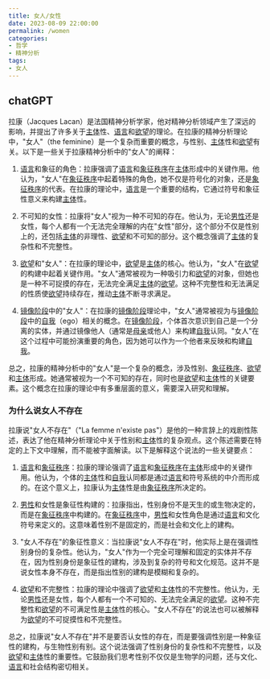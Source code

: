 ```yaml
---
title: 女人/女性
date: 2023-08-09 22:00:00
permalink: /women
categories:
- 哲学
- 精神分析
tags:
- 女人
---
```


## chatGPT

拉康（Jacques Lacan）是法国精神分析学家，他对精神分析领域产生了深远的影响，并提出了许多关于[主体](/subject)性、[语言](/language)和[欲望](/desire)的理论。在拉康的精神分析理论中，"女人"（the feminine）是一个复杂而重要的概念，与性别、[主体](/subject)性和[欲望](/desire)有关。以下是一些关于拉康精神分析中的"女人"的阐释：

1. [语言](/language)和象征的角色：拉康强调了[语言](/language)和[象征秩序](/symbolic)在[主体](/subject)形成中的关键作用。他认为，"女人"在[象征秩序](/symbolic)中起着特殊的角色，她不仅是符号化的对象，还是[象征秩序](/symbolic)的代表。在拉康的理论中，[语言](/language)是一个重要的结构，它通过符号和象征性意义来构建[主体](/subject)性。

2. 不可知的女性：拉康将"女人"视为一种不可知的存在。他认为，无论[男性](/man)还是女性，每个人都有一个无法完全理解的内在"女性"部分，这个部分不仅是性别上的，还包括[主体](/subject)的非理性、[欲望](/desire)和不可知的部分。这个概念强调了[主体](/subject)的复杂性和不完整性。

3. [欲望](/desire)和"女人"：在拉康的理论中，[欲望](/desire)是[主体](/subject)的核心。他认为，"女人"在[欲望](/desire)的构建中起着关键作用。"女人"通常被视为一种吸引力和[欲望](/desire)的对象，但她也是一种不可捉摸的存在，无法完全满足[主体](/subject)的[欲望](/desire)。这种不完整性和无法满足的性质使[欲望](/desire)持续存在，推动[主体](/subject)不断寻求满足。

4. [镜像阶段](/mirror-stage)中的"女人"：在拉康的[镜像阶段](/mirror-stage)理论中，"女人"通常被视为与[镜像阶段](/mirror-stage)中的[自我](/ego)（ego）相关的概念。在[镜像阶段](/mirror-stage)，个体首次意识到自己是一个分离的实体，并通过镜像他人（通常是[母亲](/mother)或他人）来构建[自我](/ego)认同。"女人"在这个过程中可能扮演重要的角色，因为她可以作为一个他者来反映和构建[自我](/ego)。

总之，拉康的精神分析中的"女人"是一个复杂的概念，涉及性别、[象征秩序](/symbolic)、[欲望](/desire)和[主体](/subject)形成。她通常被视为一个不可知的存在，同时也是[欲望](/desire)和[主体](/subject)性的关键要素。这个概念在拉康的理论中有多重层面的意义，需要深入研究和理解。

### 为什么说女人不存在
拉康说"女人不存在"（"La femme n'existe pas"）是他的一种言辞上的戏剧性陈述，表达了他在精神分析理论中关于性别和[主体](/subject)性的复杂观点。这个陈述需要在特定的上下文中理解，而不能被字面解读。以下是解释这个说法的一些关键要点：

1. [语言](/language)和[象征秩序](/symbolic)：拉康的理论强调了[语言](/language)和[象征秩序](/symbolic)在[主体](/subject)形成中的关键作用。他认为，个体的[主体](/subject)性和[自我](/ego)认同都是通过[语言](/language)和符号系统的中介而形成的。在这个意义上，拉康认为[主体](/subject)性是由[象征秩序](/symbolic)所决定的。

2. [男性](/man)和女性是象征性构建的：拉康指出，性别身份不是天生的或生物决定的，而是在[象征秩序](/symbolic)中构建的。在[象征秩序](/symbolic)中，[男性](/man)和女性角色是通过[语言](/language)和文化符号来定义的。这意味着性别不是固定的，而是社会和文化上的建构。

3. "女人不存在"的象征性意义：当拉康说"女人不存在"时，他实际上是在强调性别身份的复杂性。他认为，"女人"作为一个完全可理解和固定的实体并不存在，因为性别身份是象征性的建构，涉及到复杂的符号和文化规范。这并不是说女性本身不存在，而是指出性别的建构是模糊和复杂的。

4. [欲望](/desire)和不完整性：拉康的理论中强调了[欲望](/desire)和[主体](/subject)性的不完整性。他认为，无论[男性](/man)还是女性，每个人都有一个不可知的、无法完全满足的[欲望](/desire)。这种不完整性和[欲望](/desire)的不可满足性是[主体](/subject)性的核心。"女人不存在"的说法也可以被解释为[欲望](/desire)的不可捉摸性和不完整性。

总之，拉康说"女人不存在"并不是要否认女性的存在，而是要强调性别是一种象征性的建构，与生物性别有别。这个说法强调了性别身份的复杂性和不完整性，以及[欲望](/desire)和[主体](/subject)性的重要性。它鼓励我们思考性别不仅仅是生物学的问题，还与文化、[语言](/language)和社会结构密切相关。